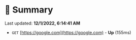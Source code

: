 # 📖 Summary
Last updated: **12/1/2022, 6:14:41 AM**

- `GET` [https://google.com](https://google.com) - **Up** (155ms)
